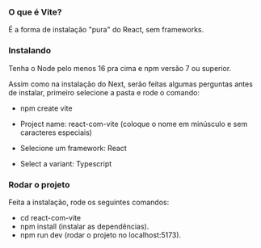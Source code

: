 ### O que é Vite?

É a forma de instalação "pura" do React, sem frameworks.

### Instalando

Tenha o Node pelo menos 16 pra cima e npm versão 7 ou superior.

Assim como na instalação do Next, serão feitas algumas perguntas antes de instalar, primeiro selecione a pasta e rode o comando:

- npm create vite

- Project name: react-com-vite (coloque o nome em minúsculo e sem caracteres especiais)
- Selecione um framework: React
- Select a variant: Typescript

### Rodar o projeto

Feita a instalação, rode os seguintes comandos:

- cd react-com-vite
- npm install (instalar as dependências).
- npm run dev (rodar o projeto no localhost:5173).

